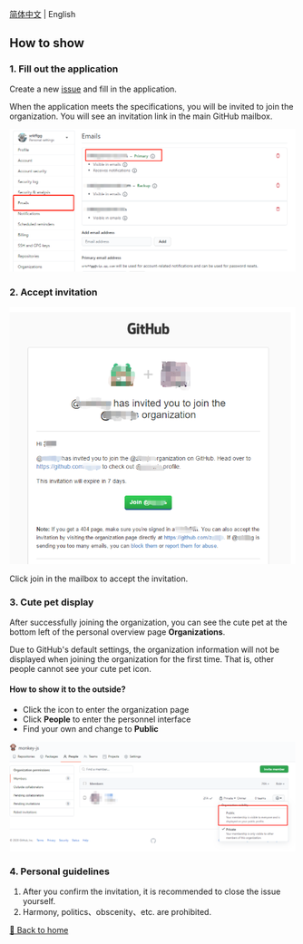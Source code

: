 [简体中文](./how-to-show.md) | English

## How to show

### 1. Fill out the application

Create a new [issue](https://github.com/zoo-js/zoo/issues/new/choose) and fill in the application.

When the application meets the specifications, you will be invited to join the organization. You will see an invitation link in the main GitHub mailbox.

![](./img/how-to-show/1.png)

### 2. Accept invitation

![](./img/how-to-show/2.png)

Click join in the mailbox to accept the invitation.

### 3. Cute pet display

After successfully joining the organization, you can see the cute pet at the bottom left of the personal overview page **Organizations**.

Due to GitHub's default settings, the organization information will not be displayed when joining the organization for the first time. That is, other people cannot see your cute pet icon.

#### How to show it to the outside?

- Click the icon to enter the organization page
- Click **People** to enter the personnel interface
- Find your own and change to **Public**

![](./img/how-to-show/3.png)

### 4. Personal guidelines

1. After you confirm the invitation, it is recommended to close the issue yourself.
2. Harmony, politics、obscenity、etc. are prohibited.

[🔔 Back to home](./README.en-US.md)
